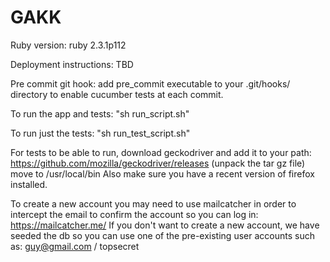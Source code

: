 # GAKK

Ruby version: ruby 2.3.1p112

Deployment instructions: TBD

Pre commit git hook: add pre_commit executable to your .git/hooks/ directory to enable cucumber tests at each commit. 

To run the app and tests:
"sh run_script.sh"

To run just the tests:
"sh run_test_script.sh"

For tests to be able to run, download geckodriver and add it to your path:
https://github.com/mozilla/geckodriver/releases
(unpack the tar gz file)
move to /usr/local/bin
Also make sure you have a recent version of firefox installed.

To create a new account you may need to use mailcatcher in order to intercept the email to confirm the account so you can log in:
https://mailcatcher.me/
If you don't want to create a new account, we have seeded the db so you can use one of the pre-existing user accounts such as:
guy@gmail.com / topsecret
